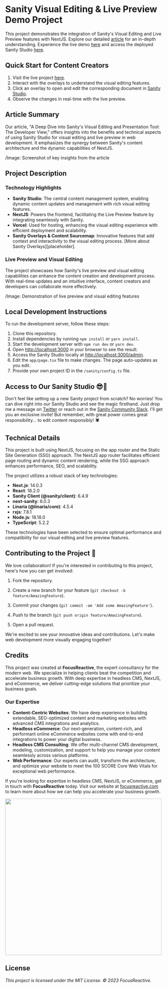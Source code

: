 # Sanity Visual Editing & Live Preview Demo Project

This project demonstrates the integration of Sanity's Visual Editing and Live Preview features with NextJS. Explore our detailed [article](https://dev.to/focusreactive/a-deep-dive-into-sanitys-visual-editing-and-presentation-tool-the-developer-view-513j) for an in-depth understanding. Experience the live demo [here](https://demo-visual-editing-sanity.vercel.app/) and access the deployed Sanity Studio [here](https://demo-visual-editing-sanity.vercel.app/admin/).

## Quick Start for Content Creators

1. Visit the live project [here](https://demo-visual-editing-sanity.vercel.app/).
2. Interact with the overlays to understand the visual editing features.
3. Click an overlay to open and edit the corresponding document in [Sanity Studio](https://demo-visual-editing-sanity.vercel.app/admin/).
4. Observe the changes in real-time with the live preview.

## Article Summary

Our article, "A Deep Dive into Sanity's Visual Editing and Presentation Tool: The Developer View," offers insights into the benefits and technical aspects of using Sanity Studio for visual editing and live preview in web development. It emphasizes the synergy between Sanity's content architecture and the dynamic capabilities of NextJS.

/Image: Screenshot of key insights from the article

## Project Description

### Technology Highlights

- **Sanity Studio**: The central content management system, enabling dynamic content updates and management with rich visual editing features.
- **NextJS**: Powers the frontend, facilitating the Live Preview feature by integrating seamlessly with Sanity.
- **Vercel**: Used for hosting, enhancing the visual editing experience with efficient deployment and scalability.
- **Sanity Overlays & Content Sourcemap**: Innovative features that add context and interactivity to the visual editing process. [More about Sanity Overlays][placeholder].

### Live Preview and Visual Editing

The project showcases how Sanity's live preview and visual editing capabilities can enhance the content creation and development process. With real-time updates and an intuitive interface, content creators and developers can collaborate more effectively.

/Image: Demonstration of live preview and visual editing features

## Local Development Instructions

To run the development server, follow these steps:

1. Clone this repository.
2. Install dependencies by running `npm install` or `yarn install`.
3. Start the development server with `npm run dev` or `yarn dev`.
4. Open [http://localhost:3000](http://localhost:3000/) in your browser to see the result.
5. Access the Sanity Studio locally at [http://localhost:3000/admin](http://localhost:3000/admin).
6. Edit the `app/page.tsx` file to make changes. The page auto-updates as you edit.
7. Provide your own project ID in the `/sanity/config.ts` file.

## Access to Our Sanity Studio 😎🚀

Don't feel like setting up a new Sanity project from scratch? No worries! You can dive right into our Sanity Studio and see the magic firsthand. Just drop me a message on [Twitter](https://twitter.com/UsulPro) or reach out in the [Sanity Community Slack](https://slack.sanity.io/). I'll get you an exclusive invite! But remember, with great power comes great responsibility... to edit content responsibly! 🕷️

## Technical Details

This project is built using NextJS, focusing on the app router and the Static Site Generation (SSG) approach. The NextJS app router facilitates efficient page routing and dynamic content rendering, while the SSG approach enhances performance, SEO, and scalability.

The project utilizes a robust stack of key technologies:

- **Next.js**: 14.0.3
- **React**: 18.2.0
- **Sanity Client (@sanity/client)**: 6.4.9
- **next-sanity**: 6.0.3
- **Linaria (@linaria/core)**: 4.5.4
- **rxjs**: 7.8.1
- **Node.js**: 18.18.0
- **TypeScript**: 5.2.2

These technologies have been selected to ensure optimal performance and compatibility for our visual editing and live preview features.

## Contributing to the Project 🤝

We love collaboration! If you're interested in contributing to this project, here's how you can get involved:

1. Fork the repository.
2. Create a new branch for your feature (`git checkout -b feature/AmazingFeature`).
3. Commit your changes (`git commit -am 'Add some AmazingFeature'`).
4. Push to the branch (`git push origin feature/AmazingFeature`).


5. Open a pull request.

We're excited to see your innovative ideas and contributions. Let's make web development more visually engaging together!

## Credits

This project was created at **FocusReactive**, the expert consultancy for the modern web. We specialize in helping clients beat the competition and accelerate business growth. With deep expertise in headless CMS, NextJS, and eCommerce, we deliver cutting-edge solutions that prioritize your business goals.

### Our Expertise

- **Content-Centric Websites**: We have deep experience in building extendable, SEO-optimized content and marketing websites with advanced CMS integrations and analytics.
- **Headless eCommerce**: Our next-generation, content-rich, and performant online eCommerce websites come with end-to-end integrations to power your digital business.
- **Headless CMS Consulting**: We offer multi-channel CMS development, modeling, customization, and support to help you manage your content seamlessly across various platforms.
- **Web Performance**: Our experts can audit, transform the architecture, and optimize your website to meet the 100 SCORE Core Web Vitals for exceptional web performance.

If you're looking for expertise in headless CMS, NextJS, or eCommerce, get in touch with **FocusReactive** today. Visit our website at [focusreactive.com](https://focusreactive.com/) to learn more about how we can help you accelerate your business growth.

<image src="https://github.com/focusreactive/MVP-NextJS13-New-Features/assets/14885189/7c67e385-3f79-43e3-ba27-bada1ebddf03" width="500px"/>

## License

_This project is licensed under the MIT License. © 2023 FocusReactive._
